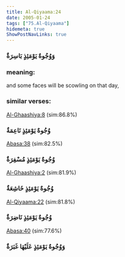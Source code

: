 ```yaml
---
title: Al-Qiyaama:24
date: 2005-01-24
tags: ["75.Al-Qiyaama"]
hidemeta: true 
ShowPostNavLinks: true 
---
```

### وَوُجُوهٌ يَوْمَئِذٍ بَاسِرَةٌ
### meaning: 
and some faces will be scowling on that day,
### similar verses: 

[Al-Ghaashiya:8](/88/8) (sim:86.8%)

### وُجُوهٌ يَوْمَئِذٍ نَاعِمَةٌ

[Abasa:38](/80/38) (sim:82.5%)

### وُجُوهٌ يَوْمَئِذٍ مُسْفِرَةٌ

[Al-Ghaashiya:2](/88/2) (sim:81.9%)

### وُجُوهٌ يَوْمَئِذٍ خَاشِعَةٌ

[Al-Qiyaama:22](/75/22) (sim:81.8%)

### وُجُوهٌ يَوْمَئِذٍ نَاضِرَةٌ

[Abasa:40](/80/40) (sim:77.6%)

### وَوُجُوهٌ يَوْمَئِذٍ عَلَيْهَا غَبَرَةٌ
